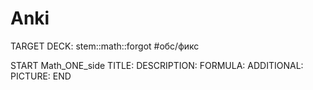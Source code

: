 # Anki
TARGET DECK: stem::math::forgot #обс/фикс  

START
Math_ONE_side
TITLE: 
DESCRIPTION: 
FORMULA: 
ADDITIONAL:
PICTURE:
END